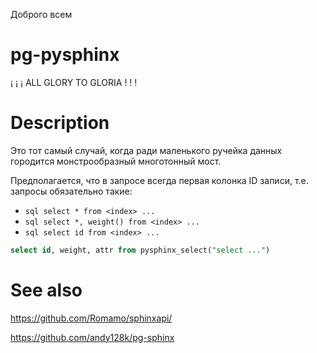 Доброго всем

# pg-pysphinx

¡ ¡ ¡ ALL GLORY TO GLORIA ! ! !

# Description

Это тот самый случай, когда ради маленького ручейка данных городится монстрообразный многотонный мост.

Предполагается, что в запросе всегда первая колонка ID записи, т.е. запросы обязательно такие:

* ```sql select * from <index> ... ```
* ```sql select *, weight() from <index> ... ```
* ```sql select id from <index> ...```

```sql 
select id, weight, attr from pysphinx_select("select ...")
```

# See also

https://github.com/Romamo/sphinxapi/

https://github.com/andy128k/pg-sphinx
